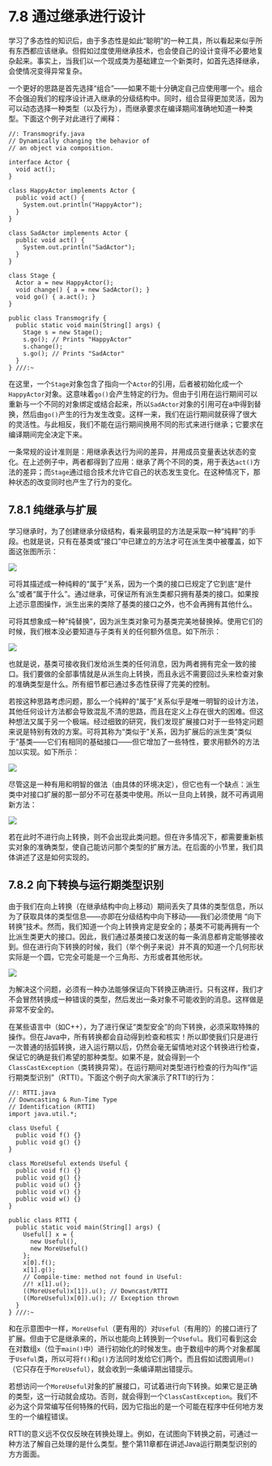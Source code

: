 # 7.8 通过继承进行设计

学习了多态性的知识后，由于多态性是如此“聪明”的一种工具，所以看起来似乎所有东西都应该继承。但假如过度使用继承技术，也会使自己的设计变得不必要地复杂起来。事实上，当我们以一个现成类为基础建立一个新类时，如首先选择继承，会使情况变得异常复杂。

一个更好的思路是首先选择“组合”——如果不能十分确定自己应使用哪一个。组合不会强迫我们的程序设计进入继承的分级结构中。同时，组合显得更加灵活，因为可以动态选择一种类型（以及行为），而继承要求在编译期间准确地知道一种类型。下面这个例子对此进行了阐释：

```text
//: Transmogrify.java
// Dynamically changing the behavior of
// an object via composition.

interface Actor {
  void act();
}

class HappyActor implements Actor {
  public void act() {
    System.out.println("HappyActor");
  }
}

class SadActor implements Actor {
  public void act() {
    System.out.println("SadActor");
  }
}

class Stage {
  Actor a = new HappyActor();
  void change() { a = new SadActor(); }
  void go() { a.act(); }
}

public class Transmogrify {
  public static void main(String[] args) {
    Stage s = new Stage();
    s.go(); // Prints "HappyActor"
    s.change();
    s.go(); // Prints "SadActor"
  }
} ///:~
```

在这里，一个`Stage`对象包含了指向一个`Actor`的引用，后者被初始化成一个`HappyActor`对象。这意味着`go()`会产生特定的行为。但由于引用在运行期间可以重新与一个不同的对象绑定或结合起来，所以`SadActor`对象的引用可在a中得到替换，然后由`go()`产生的行为发生改变。这样一来，我们在运行期间就获得了很大的灵活性。与此相反，我们不能在运行期间换用不同的形式来进行继承；它要求在编译期间完全决定下来。

一条常规的设计准则是：用继承表达行为间的差异，并用成员变量表达状态的变化。在上述例子中，两者都得到了应用：继承了两个不同的类，用于表达`act()`方法的差异；而`Stage`通过组合技术允许它自己的状态发生变化。在这种情况下，那种状态的改变同时也产生了行为的变化。

## 7.8.1 纯继承与扩展

学习继承时，为了创建继承分级结构，看来最明显的方法是采取一种“纯粹”的手段。也就是说，只有在基类或“接口”中已建立的方法才可在派生类中被覆盖，如下面这张图所示：

![](../.gitbook/assets/7-6.gif)

可将其描述成一种纯粹的“属于”关系，因为一个类的接口已规定了它到底“是什么”或者“属于什么”。通过继承，可保证所有派生类都只拥有基类的接口。如果按上述示意图操作，派生出来的类除了基类的接口之外，也不会再拥有其他什么。

可将其想象成一种“纯替换”，因为派生类对象可为基类完美地替换掉。使用它们的时候，我们根本没必要知道与子类有关的任何额外信息。如下所示：

![](../.gitbook/assets/7-7.gif)

也就是说，基类可接收我们发给派生类的任何消息，因为两者拥有完全一致的接口。我们要做的全部事情就是从派生向上转换，而且永远不需要回过头来检查对象的准确类型是什么。所有细节都已通过多态性获得了完美的控制。

若按这种思路考虑问题，那么一个纯粹的“属于”关系似乎是唯一明智的设计方法，其他任何设计方法都会导致混乱不清的思路，而且在定义上存在很大的困难。但这种想法又属于另一个极端。经过细致的研究，我们发现扩展接口对于一些特定问题来说是特别有效的方案。可将其称为“类似于”关系，因为扩展后的派生类“类似于”基类——它们有相同的基础接口——但它增加了一些特性，要求用额外的方法加以实现。如下所示：

![](../.gitbook/assets/7-8.gif)

尽管这是一种有用和明智的做法（由具体的环境决定），但它也有一个缺点：派生类中对接口扩展的那一部分不可在基类中使用。所以一旦向上转换，就不可再调用新方法：

![](../.gitbook/assets/7-9.gif)

若在此时不进行向上转换，则不会出现此类问题。但在许多情况下，都需要重新核实对象的准确类型，使自己能访问那个类型的扩展方法。在后面的小节里，我们具体讲述了这是如何实现的。

## 7.8.2 向下转换与运行期类型识别

由于我们在向上转换（在继承结构中向上移动）期间丢失了具体的类型信息，所以为了获取具体的类型信息——亦即在分级结构中向下移动——我们必须使用 “向下转换”技术。然而，我们知道一个向上转换肯定是安全的；基类不可能再拥有一个比派生类更大的接口。因此，我们通过基类接口发送的每一条消息都肯定能够接收到。但在进行向下转换的时候，我们（举个例子来说）并不真的知道一个几何形状实际是一个圆，它完全可能是一个三角形、方形或者其他形状。

![](../.gitbook/assets/7-10.gif)

为解决这个问题，必须有一种办法能够保证向下转换正确进行。只有这样，我们才不会冒然转换成一种错误的类型，然后发出一条对象不可能收到的消息。这样做是非常不安全的。

在某些语言中（如C++），为了进行保证“类型安全”的向下转换，必须采取特殊的操作。但在Java中，所有转换都会自动得到检查和核实！所以即使我们只是进行一次普通的括弧转换，进入运行期以后，仍然会毫无留情地对这个转换进行检查，保证它的确是我们希望的那种类型。如果不是，就会得到一个`ClassCastException`（类转换异常）。在运行期间对类型进行检查的行为叫作“运行期类型识别”（RTTI）。下面这个例子向大家演示了RTTI的行为：

```text
//: RTTI.java
// Downcasting & Run-Time Type
// Identification (RTTI)
import java.util.*;

class Useful {
  public void f() {}
  public void g() {}
}

class MoreUseful extends Useful {
  public void f() {}
  public void g() {}
  public void u() {}
  public void v() {}
  public void w() {}
}

public class RTTI {
  public static void main(String[] args) {
    Useful[] x = {
      new Useful(),
      new MoreUseful()
    };
    x[0].f();
    x[1].g();
    // Compile-time: method not found in Useful:
    //! x[1].u();
    ((MoreUseful)x[1]).u(); // Downcast/RTTI
    ((MoreUseful)x[0]).u(); // Exception thrown
  }
} ///:~
```

和在示意图中一样，`MoreUseful`（更有用的）对`Useful`（有用的）的接口进行了扩展。但由于它是继承来的，所以也能向上转换到一个`Useful`。我们可看到这会在对数组`x`（位于`main()`中）进行初始化的时候发生。由于数组中的两个对象都属于`Useful`类，所以可将`f()`和`g()`方法同时发给它们两个。而且假如试图调用`u()`（它只存在于`MoreUseful`），就会收到一条编译期出错提示。

若想访问一个`MoreUseful`对象的扩展接口，可试着进行向下转换。如果它是正确的类型，这一行动就会成功。否则，就会得到一个`ClassCastException`。我们不必为这个异常编写任何特殊的代码，因为它指出的是一个可能在程序中任何地方发生的一个编程错误。

RTTI的意义远不仅仅反映在转换处理上。例如，在试图向下转换之前，可通过一种方法了解自己处理的是什么类型。整个第11章都在讲述Java运行期类型识别的方方面面。

